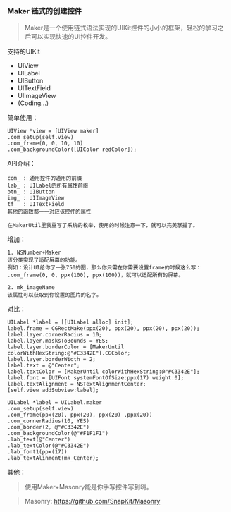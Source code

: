 ### Maker 链式的创建控件
> Maker是一个使用链式语法实现的UIKit控件的小小的框架，轻松的学习之后可以实现快速的UI控件开发。

支持的UIKit
- UIView
- UILabel
- UIButton
- UITextField
- UIImageView
- (Coding...)

简单使用：
```
UIView *view = [UIView maker]
.com_setup(self.view)
.com_frame(0, 0, 10, 10)
.com_backgroundColor([UIColor redColor]);
```
API介绍：
```
com_ : 通用控件的通用的前缀
lab_ : UILabel的所有属性前缀
btn_ : UIButton
img_ : UIImageView
tf_  : UITextField
其他的函数都一一对应该控件的属性

在MakerUtil里我重写了系统的枚举，使用的时候注意一下，就可以完美掌握了。
```
增加：
```
1. NSNumber+Maker
该分类实现了适配屏幕的功能。
例如：设计UI给你了一张750的图，那么你只需在你需要设置frame的时候这么写：
.com_frame(0, 0, ppx(100), ppx(100))，就可以适配所有的屏幕。

2. mk_imageName
该属性可以获取到你设置的图片的名字。
```
对比：
```
UILabel *label = [[UILabel alloc] init];
label.frame = CGRectMake(ppx(20), ppx(20), ppx(20), ppx(20));
label.layer.cornerRadius = 10;
label.layer.masksToBounds = YES;
label.layer.borderColor = [MakerUntil colorWithHexString:@"#C3342E"].CGColor;
label.layer.borderWidth = 2;
label.text = @"Center";
label.textColor = [MakerUntil colorWithHexString:@"#C3342E"];
label.font = [UIFont systemFontOfSize:ppx(17) weight:0];
label.textAlignment = NSTextAlignmentCenter;
[self.view addSubview:label];

UILabel *label = UILabel.maker
.com_setup(self.view)
.com_frame(ppx(20), ppx(20), ppx(20) ,ppx(20))
.com_cornerRadius(10, YES)
.com_border(2, @"#C3342E")
.com_backgroundColor(@"#F1F1F1")
.lab_text(@"Center")
.lab_textColor(@"#C3342E")
.lab_font1(ppx(17))
.lab_textAlinment(mk_Center);
```

其他：
> 使用Maker+Masonry能是你手写控件写到嗨。

> Masonry: https://github.com/SnapKit/Masonry

